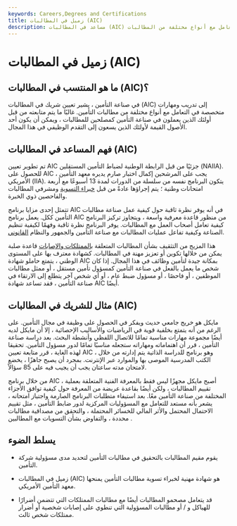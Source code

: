 ```yaml
---
keywords: Careers,Degrees and Certifications
title: زميل في المطالبات (AIC)
description: مساعد في المطالبات (AIC) هو تعيين احترافي للمهنيين ذوي التدريب المحسّن على المهارات للتعامل مع أنواع مختلفة من المطالبات.
---
```


# زميل في المطالبات (AIC)
## ما هو المنتسب في المطالبات (AIC)؟

في صناعة التأمين ، يشير تعيين شريك في المطالبات (AIC) إلى تدريب ومهارات متخصصة في التعامل مع أنواع مختلفة من مطالبات التأمين. غالبًا ما يتم متابعته من قبل أولئك الذين يعملون في صناعة التأمين كمصلحين للمطالبات ، ويمكن أن يكون أحد الأصول القيمة لأولئك الذين يسعون إلى التقدم الوظيفي في هذا المجال.

## فهم المساعد في المطالبات (AIC)

تم تطوير تعيين AIC جزئيًا من قبل الرابطة الوطنية لضباط التأمين المستقلين (NAIIA). للحصول على AIC ، يجب على المرشحين إكمال اختبار صارم يديره معهد التأمين الأمريكي (IIA). يتكون البرنامج نفسه من سلسلة من الدورات لمدة 13 أسبوعًا مع أربعة امتحانات وطنية ؛ يتم إجراؤها عادةً من قبل [خبراء التسوية](/claims-adjuster) ومشرفي المطالبات والفاحصين ذوي الخبرة.

تتمثل إحدى مزايا برنامج AIC في أنه يوفر نظرة ثاقبة حول كيفية عمل صناعة مطالبات التأمين ككل. يعمل برنامج AIC من منظور قاعدة معرفية واسعة ، ويتجاوز تركيز البرنامج كيفية تعامل أصحاب العمل مع المطالبات. يوفر البرنامج نظرة ثاقبة وفهمًا لكيفية تنظيم الصناعة وكيفية تفاعل عمليات المطالبات مع صناعة التأمين والجمهور والنظام [القانوني](/common-law).

هذا المزيج من التثقيف بشأن المطالبات المتعلقة [بالممتلكات والإصابات](/casualtyinsurance) قاعدة صلبة يمكن من خلالها تكوين أو تعزيز مهنة في المطالبات. كشهادة معترف بها على المستوى الوطني ، يتمتع حاملو شهادة AIC بمكانة جيدة لتأمين وظائف في هذا المجال. إذا كان شخص ما يعمل بالفعل في صناعة التأمين كمسؤول تأمين مستقل ، أو ممثل مطالبات الموظفين ، أو فاحصًا ، أو مسؤول ضبط عام ، أو أي شخص آخر يتطلع إلى الارتقاء في صناعة التأمين ، فقد تساعد شهادة AIC أيضًا.

## مثال للشريك في المطالبات (AIC)

مايكل هو خريج جامعي حديث ويفكر في الحصول على وظيفة في مجال التأمين. على الرغم من أنه يتمتع بخلفية قوية في الرياضيات والأساليب الإحصائية ، إلا أن مايكل لديه أيضًا مجموعة مهارات مناسبة تمامًا للاتصال اللفظي وأنشطة البحث. بعد دراسة صناعة التأمين ، قرر أن اهتماماته ومهاراته ستجعله مناسبًا تمامًا لدور مسؤول التأمين. تحقيقا لهذه الغاية ، قرر متابعة تعيين AIC ، وهو برنامج للدراسة الذاتية يتم إدارته من خلال الكتب المدرسية الموصى بها والموارد عبر الإنترنت. بمجرد أن يصبح جاهزًا ، يخضع لامتحان مدته ساعتان يجب أن يجيب فيه على 85 سؤالاً.

من خلال برنامج AIC ، أصبح مايكل مجهزًا ليس فقط بالمعرفة الفنية المتعلقة بعملية تقييم المطالبات ، ولكن أيضًا بقاعدة عريضة من المعرفة حول كيفية توافق الأجزاء المختلفة من صناعة التأمين معًا. بعد استيفاء متطلبات البرنامج الصارمة واجتياز امتحانه ، يشعر بأنه مستعد للتعامل مع المسؤوليات المركزية لدور ضابط التأمين ، مثل تقييم الاحتمال المحتمل والأثر المالي للخسائر المحتملة ، والتحقق من مصداقية مطالبات محددة ، والتفاوض بشأن التسويات مع المطالبين .

## يسلط الضوء

- يقوم مقيم المطالبات بالتحقيق في مطالبات التأمين لتحديد مدى مسؤولية شركة التأمين.

- زميل في المطالبات (AIC) هو شهادة مهنية لخبراء تسوية مطالبات التأمين يمنحها معهد التأمين الأمريكي.

- قد يتعامل مصحمو المطالبات أيضًا مع مطالبات الممتلكات التي تتضمن أضرارًا للهياكل و / أو مطالبات المسؤولية التي تنطوي على إصابات شخصية أو أضرار ممتلكات شخص ثالث.

